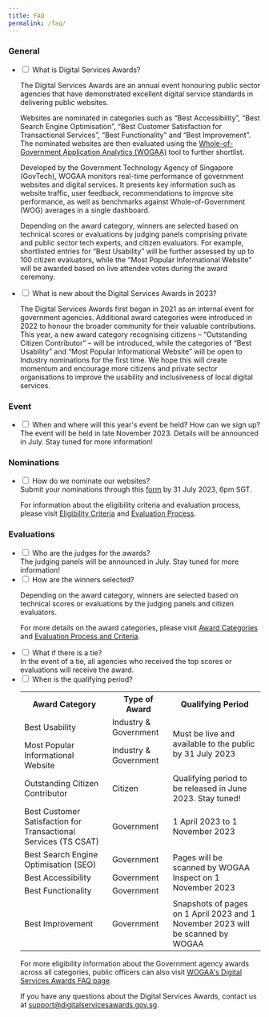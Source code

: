 ```yaml
---
title: FAQ
permalink: /faq/
---
```

### General

<ul class="jekyllcodex_accordion">
  <li>
		  <input type="checkbox" id="accordion1">
		  <label for="accordion1">What is Digital Services Awards?</label>
		  <div>
				<p>The Digital Services Awards are an annual event honouring public sector agencies that have demonstrated excellent digital service standards in delivering public websites.</p>
				<p>Websites are nominated in categories such as “Best Accessibility”, “Best Search Engine Optimisation”, “Best Customer Satisfaction for Transactional Services”, “Best Functionality” and “Best Improvement”. The nominated websites are then evaluated using the <a aria-label="WOGAA" href="https://wogaa.sg/">Whole-of-Government Application Analytics (WOGAA)</a> tool to further shortlist.</p>
				<p>Developed by the Government Technology Agency of Singapore (GovTech), WOGAA monitors real-time performance of government websites and digital services. It presents key information such as website traffic, user feedback, recommendations to improve site performance, as well as benchmarks against Whole-of-Government (WOG) averages in a single dashboard.</p>
				<p>Depending on the award category, winners are selected based on technical scores or evaluations by judging panels comprising private and public sector tech experts, and citizen evaluators.&nbsp;For example, shortlisted entries for “Best Usability” will be further assessed by up to 100 citizen evaluators, while the “Most Popular Informational Website” will be awarded based on live attendee votes during the award ceremony.</p>
		  </div>
	</li>
  <li>
		  <input type="checkbox" id="accordion2">
		  <label for="accordion2">What is new about the Digital Services Awards in 2023?</label>
		  <div>
				<p>The Digital Services Awards first began in 2021 as an internal event for government agencies. Additional award categories were introduced in 2022 to honour the broader community for their valuable contributions. This year, a new award category recognising citizens – “Outstanding Citizen Contributor” – will be introduced, while the categories of “Best Usability” and “Most Popular Informational Website” will be open to Industry nominations for the first time. We hope this will create momentum and encourage more citizens and private sector organisations to improve the usability and inclusiveness of local digital services.</p>
		  </div>
	</li>
</ul>
	
### Event
	
<ul class="jekyllcodex_accordion">
  <li>
		  <input type="checkbox" id="accordion3">
		  <label for="accordion3">When and where will this year's event be held? How can we sign up?</label>
		  <div>
				The event will be held in late November 2023. Details will be announced in July. Stay tuned for more information!
		  </div>
	</li>
</ul>

### Nominations

<ul class="jekyllcodex_accordion">
  <li>
		  <input type="checkbox" id="accordion4">
		  <label for="accordion4">How do we nominate our websites?</label>
		  <div>
				Submit your nominations through this <a aria-label="Nomination Form" href="https://go.gov.sg/dsa2023-industryform">form</a> by 31 July 2023, 6pm SGT.
				<br>
				<p>
					For information about the eligibility criteria and evaluation process, please visit <a aria-label="Link to Eligibility Criteria" href="/eligibility/">Eligibility Criteria</a> and <a aria-label="Link to Evaluation Process" href="/evaluation-process/">Evaluation Process</a>.</p>
		  </div>
	</li>
</ul>

### Evaluations

<ul class="jekyllcodex_accordion">
  <li>
		  <input type="checkbox" id="accordion5">
		  <label for="accordion5">Who are the judges for the awards?</label>
		  <div>
				The judging panels will be announced in July. Stay tuned for more information!
		  </div>
	</li>
  <li>
		  <input type="checkbox" id="accordion6">
		  <label for="accordion6">How are the winners selected?</label>
		  <div>
				<p>
					Depending on the award category, winners are selected based on technical scores or evaluations by the judging panels and citizen evaluators.
				</p>
				<p>
					For more details on the award categories, please visit <a aria-label="Link to Evaluation Process and Criteria" href="/award-categories/">Award Categories</a> and <a aria-label="Link to Evaluation Process and Criteria" href="/evaluation-process/">Evaluation Process and Criteria</a>.</p>
				

  </div></li><li>
		  <input type="checkbox" id="accordion7">
		  <label for="accordion7">What if there is a tie?</label>
		  <div>
				In the event of a tie, all agencies who received the top scores or evaluations will receive the award.
		  </div>
	</li>
  <li>
		  <input type="checkbox" id="accordion8">
		  <label for="accordion8">When is the qualifying period?</label>
		  <div>
				<p>
				<table>
					<tbody><tr>
						<th>Award Category</th>
						<th>Type of Award</th>
						<th>Qualifying Period</th>
					</tr>
				  <tr>
					  <td>Best Usability</td>
					  <td>Industry &amp; Government</td>
					  <td rowspan="2">Must be live and available to the public by 31 July 2023</td>
					</tr>
				  <tr>
					  <td>Most Popular Informational Website</td>
					  <td>Industry &amp; Government</td>
					</tr>
					<tr>
						<td>Outstanding Citizen Contributor</td>
						<td>Citizen</td>
						<td>Qualifying period to be released in June 2023. Stay tuned!</td>
					</tr>
					<tr>
						<td>Best Customer Satisfaction for Transactional Services (TS CSAT)</td>
						<td>Government</td>
						<td>1 April 2023 to 1 November 2023</td>
					</tr>
					<tr>
						<td>Best Search Engine Optimisation (SEO)</td>
						<td>Government</td>
						<td rowspan="3">Pages will be scanned by WOGAA Inspect on 1 November 2023</td>
					</tr>
					<tr>
						<td>Best Accessibility</td>
						<td>Government</td>
					</tr>
					<tr>
						<td>Best Functionality</td>
						<td>Government</td>
					</tr>
					<tr>
						<td>Best Improvement</td>
						<td>Government</td>
						<td>Snapshots of pages on 1 April 2023 and 1 November 2023 will be scanned by WOGAA</td>
					</tr>
				</tbody></table>
				</p>
<p>For more eligibility information about the Government agency awards across all categories, public officers can also visit <a aria-label="Link to Evaluation Process and Criteria" href="https://wogaa.sg/faq">WOGAA's Digital Services Awards FAQ page</a>.</p>

</div></li>
		
<p>If you have any questions about the Digital Services Awards, contact us at <a href="mailto:support@digitalservicesawards.gov.sg">support@digitalservicesawards.gov.sg</a>.</p></ul>